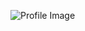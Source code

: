 ![Profile Image](https://avatars1.githubusercontent.com/u/29364317?s=400&u=1a49153352f846540a0d2692b1f502a122d72018&v=4)

